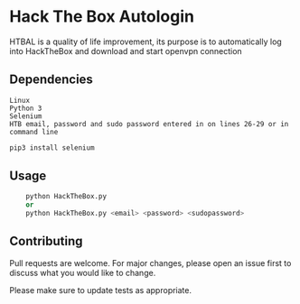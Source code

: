 # Hack The Box Autologin

HTBAL is a quality of life improvement, its purpose is to automatically log into HackTheBox and download and start openvpn connection

## Dependencies
	Linux
	Python 3
	Selenium
	HTB email, password and sudo password entered in on lines 26-29 or in command line

```bash
pip3 install selenium
```

## Usage

```python
	python HackTheBox.py
	or
	python HackTheBox.py <email> <password> <sudopassword>
```

## Contributing
Pull requests are welcome. For major changes, please open an issue first to discuss what you would like to change.

Please make sure to update tests as appropriate.
